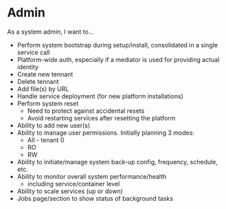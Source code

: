# Admin

As a system admin, I want to...

* Perform system bootstrap during setup/install, consolidated in a single service call
* Platform-wide auth, especially if a mediator is used for providing actual identity
* Create new tennant
* Delete tennant
* Add file\(s\) by URL
* Handle service deployment \(for new platform installations\)
* Perform system reset
  * Need to protect against accidental resets
  * Avoid restarting services after resetting the platform
* Ability to add new user\(s\)
* Ability to manage user permissions. Initially planning 3 modes:
  * All - tenant 0
  * RO
  * RW
* Ability to initiate/manage system back-up config, frequency, schedule, etc.
* Ability to monitor overall system performance/health
  * including service/container level
* Ability to scale services \(up or down\)
* Jobs page/section to show status of background tasks

